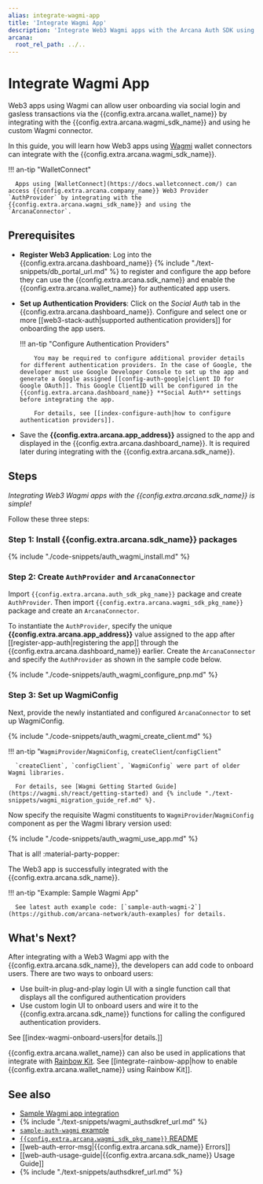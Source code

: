 ```yaml
---
alias: integrate-wagmi-app
title: 'Integrate Wagmi App'
description: 'Integrate Web3 Wagmi apps with the Arcana Auth SDK using the instructions listed here.'
arcana:
  root_rel_path: ../..
---
```


# Integrate Wagmi App

Web3 apps using Wagmi can allow user onboarding via social login and gasless transactions via the {{config.extra.arcana.wallet_name}} by integrating with the {{config.extra.arcana.wagmi_sdk_name}} and using he custom Wagmi connector.

In this guide, you will learn how Web3 apps using [Wagmi](https://wagmi.sh) wallet connectors can integrate with the {{config.extra.arcana.wagmi_sdk_name}}.

!!! an-tip "WalletConnect"

      Apps using [WalletConnect](https://docs.walletconnect.com/) can access {{config.extra.arcana.company_name}} Web3 Provider `AuthProvider` by integrating with the {{config.extra.arcana.wagmi_sdk_name}} and using the `ArcanaConnector`.

## Prerequisites

* **Register Web3 Application**: Log into the {{config.extra.arcana.dashboard_name}} {% include "./text-snippets/db_portal_url.md" %} to register and configure the app before they can use the {{config.extra.arcana.sdk_name}} and enable the {{config.extra.arcana.wallet_name}} for authenticated app users.

* **Set up Authentication Providers**: Click on the *Social Auth* tab in the {{config.extra.arcana.dashboard_name}}. Configure and select one or more [[web3-stack-auth|supported authentication providers]] for onboarding the app users.

    !!! an-tip "Configure Authentication Providers"

          You may be required to configure additional provider details for different authentication providers. In the case of Google, the developer must use Google Developer Console to set up the app and generate a Google assigned [[config-auth-google|client ID for Google OAuth]]. This Google ClientID will be configured in the {{config.extra.arcana.dashboard_name}} **Social Auth** settings before integrating the app.

          For details, see [[index-configure-auth|how to configure authentication providers]].

* Save the **{{config.extra.arcana.app_address}}** assigned to the app and displayed in the {{config.extra.arcana.dashboard_name}}. It is required later during integrating with the {{config.extra.arcana.sdk_name}}.

## Steps

*Integrating Web3 Wagmi apps with the {{config.extra.arcana.sdk_name}} is simple!*

Follow these three steps:

### Step 1: Install {{config.extra.arcana.sdk_name}} packages

{% include "./code-snippets/auth_wagmi_install.md" %}

### Step 2: Create `AuthProvider` and `ArcanaConnector`

Import `{{config.extra.arcana.auth_sdk_pkg_name}}` package and create `AuthProvider`. Then import `{{config.extra.arcana.wagmi_sdk_pkg_name}}` package and create an `ArcanaConnector`. 

To instantiate the `AuthProvider`, specify the unique **{{config.extra.arcana.app_address}}** value assigned to the app after [[register-app-auth|registering the app]] through the {{config.extra.arcana.dashboard_name}} earlier. Create the `ArcanaConnector` and specify the `AuthProvider` as shown in the sample code below.

{% include "./code-snippets/auth_wagmi_configure_pnp.md" %}

### Step 3: Set up WagmiConfig

Next, provide the newly instantiated and configured `ArcanaConnector` to set up WagmiConfig. 

{% include "./code-snippets/auth_wagmi_create_client.md" %}

!!! an-tip "`WagmiProvider`/`WagmiConfig`, `createClient`/`configClient`"

      `createClient`, `configClient`, `WagmiConfig` were part of older Wagmi libraries. 
      
      For details, see [Wagmi Getting Started Guide](https://wagmi.sh/react/getting-started) and {% include "./text-snippets/wagmi_migration_guide_ref.md" %}.

Now specify the requisite Wagmi constituents to `WagmiProvider`/`WagmiConfig` component as per the Wagmi library version used:

{% include "./code-snippets/auth_wagmi_use_app.md" %}

That is all! :material-party-popper:

The Web3 app is successfully integrated with the {{config.extra.arcana.sdk_name}}. 

!!! an-tip "Example: Sample Wagmi App"

      See latest auth example code: [`sample-auth-wagmi-2`](https://github.com/arcana-network/auth-examples) for details.

## What's Next?

After integrating with a Web3 Wagmi app with the {{config.extra.arcana.sdk_name}}, the developers can add code to onboard users. There are two ways to onboard users: 

* Use built-in plug-and-play login UI with a single function call that displays all the configured authentication providers
* Use custom login UI to onboard users and wire it to the {{config.extra.arcana.sdk_name}} functions for calling the configured authentication providers.

See [[index-wagmi-onboard-users|for details.]]

{{config.extra.arcana.wallet_name}} can also be used in applications that integrate with [Rainbow Kit](https://www.rainbowkit.com/). See [[integrate-rainbow-app|how to enable {{config.extra.arcana.wallet_name}} using Rainbow Kit]].

## See also

* [Sample Wagmi app integration](https://github.com/arcana-network/auth-wagmi-example)
* {% include "./text-snippets/wagmi_authsdkref_url.md" %}
* [`sample-auth-wagmi` example](https://github.com/arcana-network/auth-examples)
* [`{{config.extra.arcana.wagmi_sdk_pkg_name}}` README](https://github.com/arcana-network/auth-react/blob/main/README.md)
* [[web-auth-error-msg|{{config.extra.arcana.sdk_name}} Errors]]
* [[web-auth-usage-guide|{{config.extra.arcana.sdk_name}} Usage Guide]]
* {% include "./text-snippets/authsdkref_url.md" %}

